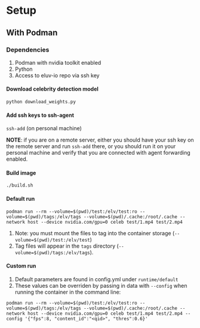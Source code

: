 # Setup

## With Podman

### Dependencies
1. Podman with nvidia toolkit enabled
2. Python
3. Access to eluv-io repo via ssh key

#### Download celebrity detection model
`python download_weights.py`

#### Add ssh keys to ssh-agent
`ssh-add` (on personal machine)

**NOTE**: if you are on a remote server, either you should have your ssh key on the remote server and run `ssh-add` there, or you should run it on your personal machine and verify that you are connected with agent forwarding enabled.

#### Build image
`./build.sh`

#### Default run
```
podman run --rm --volume=$(pwd)/test:/elv/test:ro --volume=$(pwd)/tags:/elv/tags --volume=$(pwd)/.cache:/root/.cache --network host --device nvidia.com/gpu=0 celeb test/1.mp4 test/2.mp4
```

1. Note: you must mount the files to tag into the container storage (`--volume=$(pwd)/test:/elv/test`)
2. Tag files will appear in the `tags` directory (`--volume=$(pwd)/tags:/elv/tags`). 

#### Custom run

1. Default parameters are found in config.yml under `runtime/default`
2. These values can be overriden by passing in data with `--config` when running the container in the command line:

```
podman run --rm --volume=$(pwd)/test:/elv/test:ro --volume=$(pwd)/tags:/elv/tags --volume=$(pwd)/.cache:/root/.cache --network host --device nvidia.com/gpu=0 celeb test/1.mp4 test/2.mp4 --config '{"fps":8, "content_id":"<qid>", "thres":0.6}'
```